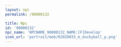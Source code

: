```yaml
---
layout: npc
permalink: /90000132

title: Npc
id: '90000132'
npc_name: 'NPCNAME_90000132_NAME:[F]Develop'
icon_url: 'portrait/mob/02020033_m_duckyball_p.png'
---
```

